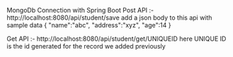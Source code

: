 MongoDb Connection with Spring Boot
Post API :- http://localhost:8080/api/student/save
add a json body to this api with sample data
{
    "name":"abc",
    "address":"xyz",
    "age":14
}

Get API :- http://localhost:8080/api/student/get/UNIQUEID
here UNIQUE ID is the id generated for the record we added previously
